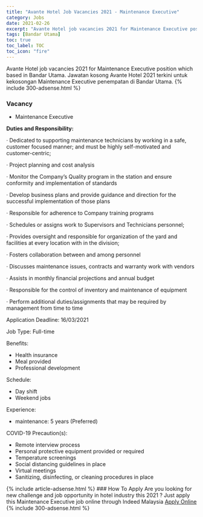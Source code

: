 ```yaml
---
title: "Avante Hotel Job Vacancies 2021 - Maintenance Executive" 
category: Jobs 
date: 2021-02-26 
excerpt: "Avante Hotel job vacancies 2021 for Maintenance Executive position which based in Bandar Utama. Jawatan kosong Avante Hotel 2021 terkini untuk kekosongan Maintenance Executive penempatan di Bandar Utama" 
tags: [Bandar Utama] 
toc: true 
toc_label: TOC 
toc_icon: "fire" 
--- 
```


Avante Hotel job vacancies 2021 for Maintenance Executive position which based in Bandar Utama. Jawatan kosong Avante Hotel 2021 terkini untuk kekosongan Maintenance Executive penempatan di Bandar Utama. 
{% include 300-adsense.html %} 
### Vacancy 
- Maintenance Executive 
<div><p><b>Duties and Responsibility: </b></p><p>&#183; Dedicated to supporting maintenance technicians by working in a safe, customer focused manner; and must be highly self-motivated and customer-centric;</p><p>&#183; Project planning and cost analysis</p><p>&#183; Monitor the Company&#8217;s Quality program in the station and ensure conformity and implementation of standards</p><p>&#183; Develop business plans and provide guidance and direction for the successful implementation of those plans</p><p>&#183; Responsible for adherence to Company training programs</p><p>&#183; Schedules or assigns work to Supervisors and Technicians personnel;</p><p>&#183; Provides oversight and responsible for organization of the yard and facilities at every location with in the division;</p><p>&#183; Fosters collaboration between and among personnel</p><p>&#183; Discusses maintenance issues, contracts and warranty work with vendors</p><p>&#183; Assists in monthly financial projections and annual budget</p><p>&#183; Responsible for the control of inventory and maintenance of equipment</p><p>&#183; Perform additional duties/assignments that may be required by management from time to time</p><p>Application Deadline: 16/03/2021</p><p>Job Type: Full-time</p><p>Benefits:</p><ul><li>Health insurance</li><li>Meal provided</li><li>Professional development</li></ul><p>Schedule:</p><ul><li>Day shift</li><li>Weekend jobs</li></ul><p>Experience:</p><ul><li>maintenance: 5 years (Preferred)</li></ul><p>COVID-19 Precaution(s):</p><ul><li>Remote interview process</li><li>Personal protective equipment provided or required</li><li>Temperature screenings</li><li>Social distancing guidelines in place</li><li>Virtual meetings</li><li>Sanitizing, disinfecting, or cleaning procedures in place</li></ul></div> 
{% include article-adsense.html %} 
### How To Apply 
Are you looking for new challenge and job opportunity in hotel industry this 2021 ?
Just apply this Maintenance Executive job online through Indeed Malaysia 
<a href="https://malaysia.indeed.com/viewjob?jk=8162856f506721a1" class="btn btn--info" target="_blank" rel="nofollow noopenner">Apply Online</a> 
{% include 300-adsense.html %} 